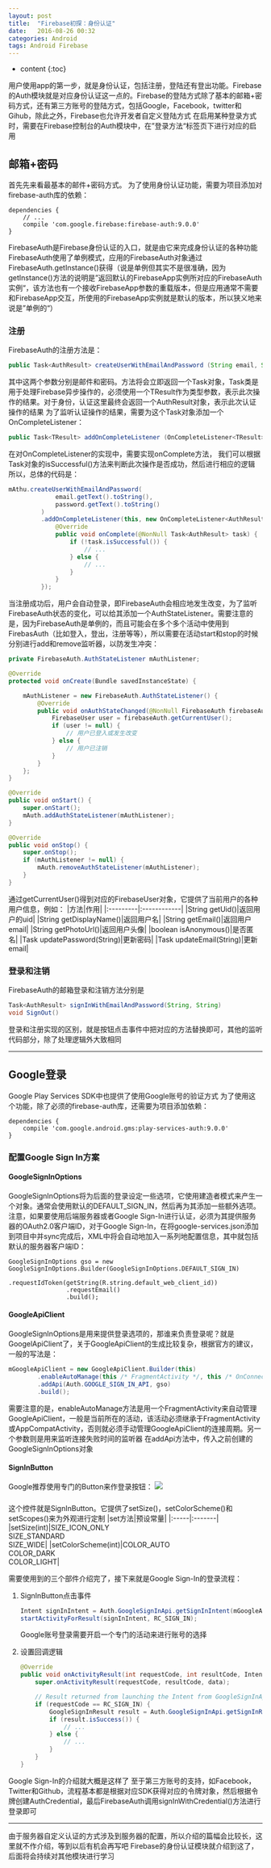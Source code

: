 ```yaml
---
layout: post
title:  "Firebase初探：身份认证"
date:   2016-08-26 00:32
categories: Android
tags: Android Firebase
---
```



* content
{:toc}

用户使用app的第一步，就是身份认证，包括注册，登陆还有登出功能。Firebase的Auth模块就是对应身份认证这一点的。Firebase的登陆方式除了基本的邮箱+密码方式，还有第三方账号的登陆方式，包括Google，Facebook，twitter和Gihub，除此之外，Firebase也允许开发者自定义登陆方式
在启用某种登录方式时，需要在Firebase控制台的Auth模块中，在”登录方法“标签页下进行对应的启用





## 邮箱+密码

首先先来看最基本的邮件+密码方式。
为了使用身份认证功能，需要为项目添加对firebase-auth库的依赖：

```
dependencies {
	// ...
	compile 'com.google.firebase:firebase-auth:9.0.0'
}
```

FirebaseAuth是Firebase身份认证的入口，就是由它来完成身份认证的各种功能
FirebaseAuth使用了单例模式，应用的FirebaseAuth对象通过FirebaseAuth.getInstance()获得（说是单例但其实不是很准确，因为getInstance()方法的说明是”返回默认的FirebaseApp实例所对应的FirebaseAuth实例“，该方法也有一个接收FirebaseApp参数的重载版本，但是应用通常不需要和FirebaseApp交互，所使用的FirebaseApp实例就是默认的版本，所以狭义地来说是”单例的“）

### 注册
FirebaseAuth的注册方法是：

```java
public Task<AuthResult> createUserWithEmailAndPassword (String email, String password)
```

其中这两个参数分别是邮件和密码。方法将会立即返回一个Task对象，Task类是用于处理Firebase异步操作的，必须使用一个TResult作为类型参数，表示此次操作的结果。对于身份，认证这里最终会返回一个AuthResult对象，表示此次认证操作的结果
为了监听认证操作的结果，需要为这个Task对象添加一个OnCompleteListener：

```java
public Task<TResult> addOnCompleteListener (OnCompleteListener<TResult> listener)
```

在对OnCompleteListener的实现中，需要实现onComplete方法，
我们可以根据Task对象的isSuccessful()方法来判断此次操作是否成功，然后进行相应的逻辑
所以，总体的代码是：

```java
mAthu.createUserWithEmailAndPassword(
             email.getText().toString(),
             password.getText().toString()
         )
         .addOnCompleteListener(this, new OnCompleteListener<AuthResult>() {
             @Override
             public void onComplete(@NonNull Task<AuthResult> task) {
                 if (!task.isSuccessful()) {
                     // ...
                 } else {
                     // ...
                 }
             }
         });
```

当注册成功后，用户会自动登录，即FirebaseAuth会相应地发生改变，为了监听FirebaseAuth状态的变化，可以给其添加一个AuthStateListener。需要注意的是，因为FirebaseAuth是单例的，而且可能会在多个多个活动中使用到FirebasAuth（比如登入，登出，注册等等），所以需要在活动start和stop的时候分别进行add和remove监听器，以防发生冲突：

```java
private FirebaseAuth.AuthStateListener mAuthListener;

@Override
protected void onCreate(Bundle savedInstanceState) {

    mAuthListener = new FirebaseAuth.AuthStateListener() {
        @Override
        public void onAuthStateChanged(@NonNull FirebaseAuth firebaseAuth) {
            FirebaseUser user = firebaseAuth.getCurrentUser();
            if (user != null) {
                // 用户已登入或发生改变
            } else {
                // 用户已注销
            }
        }
    };
}

@Override
public void onStart() {
    super.onStart();
    mAuth.addAuthStateListener(mAuthListener);
}

@Override
public void onStop() {
    super.onStop();
    if (mAuthListener != null) {
        mAuth.removeAuthStateListener(mAuthListener);
    }
}
```

通过getCurrentUser()得到对应的FirebaseUser对象，它提供了当前用户的各种用户信息，例如：
|方法|作用|
|:---------|:------------|
|String getUid()|返回用户的uid|
|String getDisplayName()|返回用户名|
|String getEmail()|返回用户email|
|String getPhotoUrl()|返回用户头像|
|boolean isAnonymous()|是否匿名|
|Task<Void> updatePassword(String)|更新密码|
|Task<Void> updateEmail(String)|更新email|



### 登录和注销
FirebaseAuth的邮箱登录和注销方法分别是

```java
Task<AuthResult> signInWithEmailAndPassword(String, String)
void SignOut()
```

登录和注册实现的区别，就是按钮点击事件中把对应的方法替换即可，其他的监听代码部分，除了处理逻辑外大致相同


----------
## Google登录
Google Play Services SDK中也提供了使用Google账号的验证方式
为了使用这个功能，除了必须的firebase-auth库，还需要为项目添加依赖：

```
dependencies {
	compile 'com.google.android.gms:play-services-auth:9.0.0'
}
```

### 配置Google Sign In方案
#### GoogleSignInOptions
GoogleSignInOptions将为后面的登录设定一些选项，它使用建造者模式来产生一个对象。通常会使用默认的DEFAULT_SIGN_IN，然后再为其添加一些额外选项。注意，如果要使用后端服务器或者Google Sign-In进行认证，必须为其提供服务器的OAuth2.0客户端ID，对于Google Sign-In，在将google-services.json添加到项目中并sync完成后，XML中将会自动地加入一系列地配置信息，其中就包括默认的服务器客户端ID：

```
GoogleSignInOptions gso = new GoogleSignInOptions.Builder(GoogleSignInOptions.DEFAULT_SIGN_IN)
                .requestIdToken(getString(R.string.default_web_client_id))
                .requestEmail()
                .build();
```

#### GoogleApiClient
GoogleSignInOptions是用来提供登录选项的，那谁来负责登录呢？就是GoogelApiClient了，关于GoogleApiClient的生成比较复杂，根据官方的建议，一般的写法是：

```java
mGoogleApiClient = new GoogleApiClient.Builder(this)
        .enableAutoManage(this /* FragmentActivity */, this /* OnConnectionFailedListener */)
        .addApi(Auth.GOOGLE_SIGN_IN_API, gso)
        .build();
```

需要注意的是，enableAutoManage方法是用一个FragmentActivity来自动管理GoogleApiClient，一般是当前所在的活动，该活动必须继承于FragmentActivity或AppCompatActivity，否则就必须手动管理GoogleApiClient的连接周期。另一个参数则是用来监听连接失败时间的监听器
在addApi方法中，传入之前创建的GoogleSignInOptions对象

#### SignInButton
Google推荐使用专门的Button来作登录按钮：
![](https://developers.google.com/identity/images/btn_google_signin_light_normal_web.png)

### 

这个控件就是SignInButton。它提供了setSize()，setColorScheme()和setScopes()来为外观进行定制
|set方法|预设常量|
|:-----|:-------|
|setSize(int)|SIZE_ICON_ONLY<br>SIZE_STANDARD <br>SIZE_WIDE|
|setColorScheme(int)|COLOR_AUTO<br>COLOR_DARK<br>COLOR_LIGHT|

需要使用到的三个部件介绍完了，接下来就是Google Sign-In的登录流程：

 1. SignInButton点击事件
 
	
	```java
	Intent signInIntent = Auth.GoogleSignInApi.getSignInIntent(mGoogleApiClient);
	startActivityForResult(signInIntent, RC_SIGN_IN);
	```

	Google账号登录需要开启一个专门的活动来进行账号的选择

 2. 设置回调逻辑
 
	```java
	@Override
	public void onActivityResult(int requestCode, int resultCode, Intent data) {
	    super.onActivityResult(requestCode, resultCode, data);
	
	    // Result returned from launching the Intent from GoogleSignInApi.getSignInIntent(...);
	    if (requestCode == RC_SIGN_IN) {
	        GoogleSignInResult result = Auth.GoogleSignInApi.getSignInResultFromIntent(data);
	        if (result.isSuccess()) {
		        // ...
	        } else {
		        // ...
	        }
	    }
	}
	```

Google Sign-In的介绍就大概是这样了
至于第三方账号的支持，如Facebook，Twitter和Github，流程基本都是根据对应SDK获得对应的令牌对象，然后根据令牌创建AuthCredential，最后FirebaseAuth调用signInWithCredential()方法进行登录即可


----------
由于服务器自定义认证的方式涉及到服务器的配置，所以介绍的篇幅会比较长，这里就不作介绍，等到以后有机会再写吧
Firebase的身份认证模块就介绍到这了，后面将会持续对其他模块进行学习